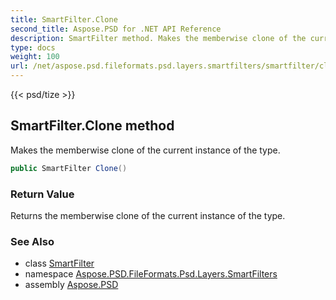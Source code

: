 ```yaml
---
title: SmartFilter.Clone
second_title: Aspose.PSD for .NET API Reference
description: SmartFilter method. Makes the memberwise clone of the current instance of the type
type: docs
weight: 100
url: /net/aspose.psd.fileformats.psd.layers.smartfilters/smartfilter/clone/
---
```

{{< psd/tize >}}
## SmartFilter.Clone method

Makes the memberwise clone of the current instance of the type.

```csharp
public SmartFilter Clone()
```

### Return Value

Returns the memberwise clone of the current instance of the type.

### See Also

* class [SmartFilter](../)
* namespace [Aspose.PSD.FileFormats.Psd.Layers.SmartFilters](../../../aspose.psd.fileformats.psd.layers.smartfilters/)
* assembly [Aspose.PSD](../../../)


